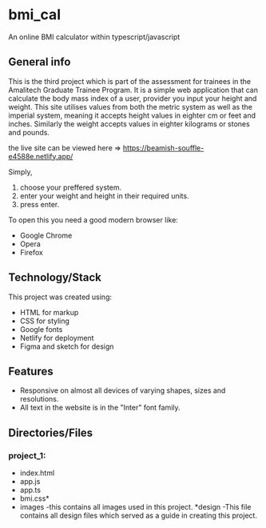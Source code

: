 # bmi_cal
An online BMI calculator within typescript/javascript

## General info
This is the third project which is part of the assessment for trainees in the Amalitech Graduate Trainee Program.
It is a simple web application that can calculate the body mass index of a user, provider you input your height and weight. 
This site utilises values from both the metric system as well as the imperial system, meaning it accepts height values in eighter
cm or feet and inches. Similarly the weight accepts values in eighter kilograms or stones and pounds.

the live site can be viewed here => https://beamish-souffle-e4588e.netlify.app/

Simply, 
1) choose your preffered system.
2) enter your weight and height in their required units.
3) press enter.
   
To open this you need a good modern browser like:
 * Google Chrome
 * Opera
 * Firefox

## Technology/Stack
This project was created using:
* HTML for markup
* CSS for styling 
* Google fonts
* Netlify for deployment
* Figma and sketch for design

## Features
* Responsive on almost all devices of varying shapes, sizes and resolutions.
* All text in the website is in the "Inter" font family.


## Directories/Files
### project_1:
* index.html
* app.js
* app.ts
* bmi.css* 
* images
 -this contains all images used in this project.
*design
 -This file contains all design files which served as a guide in creating this project.
 

